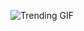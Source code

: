 ![Trending GIF](https://media3.giphy.com/media/v1.Y2lkPThiYjIxNzcyMWRwZnl0N3QyYjRhOGZnNTZkb3J1bGtpbThzY2RjbzNhYW1iaHhmOSZlcD12MV9naWZzX3NlYXJjaCZjdD1n/fryY00CO4xCz4uJuDQ/giphy.gif)
